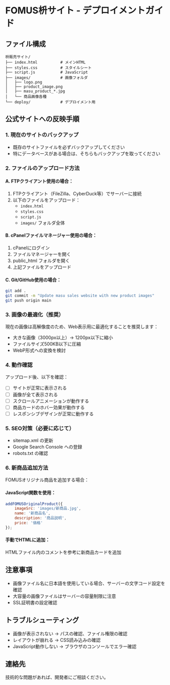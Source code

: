 # FOMUS枡サイト - デプロイメントガイド

## ファイル構成
```
枡販売サイト/
├── index.html          # メインHTML
├── styles.css          # スタイルシート
├── script.js           # JavaScript
├── images/             # 画像フォルダ
│   ├── logo.png
│   ├── product_image.png
│   ├── masu_product_*.jpg
│   └── 商品画像各種
└── deploy/             # デプロイメント用
```

## 公式サイトへの反映手順

### 1. 現在のサイトのバックアップ
- 既存のサイトファイルを必ずバックアップしてください
- 特にデータベースがある場合は、そちらもバックアップを取ってください

### 2. ファイルのアップロード方法

#### A. FTPクライアント使用の場合：
1. FTPクライアント（FileZilla、CyberDuck等）でサーバーに接続
2. 以下のファイルをアップロード：
   - `index.html`
   - `styles.css` 
   - `script.js`
   - `images/` フォルダ全体

#### B. cPanelファイルマネージャー使用の場合：
1. cPanelにログイン
2. ファイルマネージャーを開く
3. public_html フォルダを開く
4. 上記ファイルをアップロード

#### C. Git/GitHub使用の場合：
```bash
git add .
git commit -m "Update masu sales website with new product images"
git push origin main
```

### 3. 画像の最適化（推奨）
現在の画像は高解像度のため、Web表示用に最適化することを推奨します：

- 大きな画像（3000px以上）→ 1200px以下に縮小
- ファイルサイズ500KB以下に圧縮
- WebP形式への変換を検討

### 4. 動作確認
アップロード後、以下を確認：
- [ ] サイトが正常に表示される
- [ ] 画像が全て表示される
- [ ] スクロールアニメーションが動作する
- [ ] 商品カードのホバー効果が動作する
- [ ] レスポンシブデザインが正常に動作する

### 5. SEO対策（必要に応じて）
- sitemap.xml の更新
- Google Search Console への登録
- robots.txt の確認

### 6. 新商品追加方法
FOMUSオリジナル商品を追加する場合：

#### JavaScript関数を使用：
```javascript
addFOMUSOriginalProduct({
    imageSrc: 'images/新商品.jpg',
    name: '新商品名',
    description: '商品説明',
    price: '価格'
});
```

#### 手動でHTMLに追加：
HTMLファイル内のコメントを参考に新商品カードを追加

## 注意事項
- 画像ファイル名に日本語を使用している場合、サーバーの文字コード設定を確認
- 大容量の画像ファイルはサーバーの容量制限に注意
- SSL証明書の設定確認

## トラブルシューティング
- 画像が表示されない → パスの確認、ファイル権限の確認
- レイアウトが崩れる → CSS読み込みの確認
- JavaScript動作しない → ブラウザのコンソールでエラー確認

## 連絡先
技術的な問題があれば、開発者にご相談ください。